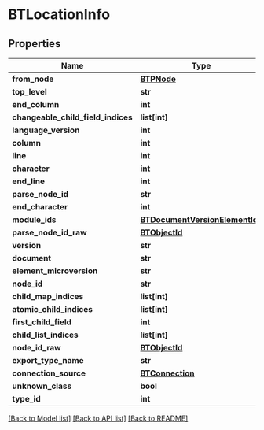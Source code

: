 # BTLocationInfo

## Properties
Name | Type | Description | Notes
------------ | ------------- | ------------- | -------------
**from_node** | [**BTPNode**](BTPNode.md) |  | [optional] 
**top_level** | **str** |  | [optional] 
**end_column** | **int** |  | [optional] 
**changeable_child_field_indices** | **list[int]** |  | [optional] 
**language_version** | **int** |  | [optional] 
**column** | **int** |  | [optional] 
**line** | **int** |  | [optional] 
**character** | **int** |  | [optional] 
**end_line** | **int** |  | [optional] 
**parse_node_id** | **str** |  | [optional] 
**end_character** | **int** |  | [optional] 
**module_ids** | [**BTDocumentVersionElementIds**](BTDocumentVersionElementIds.md) |  | [optional] 
**parse_node_id_raw** | [**BTObjectId**](BTObjectId.md) |  | [optional] 
**version** | **str** |  | [optional] 
**document** | **str** |  | [optional] 
**element_microversion** | **str** |  | [optional] 
**node_id** | **str** |  | [optional] 
**child_map_indices** | **list[int]** |  | [optional] 
**atomic_child_indices** | **list[int]** |  | [optional] 
**first_child_field** | **int** |  | [optional] 
**child_list_indices** | **list[int]** |  | [optional] 
**node_id_raw** | [**BTObjectId**](BTObjectId.md) |  | [optional] 
**export_type_name** | **str** |  | [optional] 
**connection_source** | [**BTConnection**](BTConnection.md) |  | [optional] 
**unknown_class** | **bool** |  | [optional] 
**type_id** | **int** |  | [optional] 

[[Back to Model list]](../README.md#documentation-for-models) [[Back to API list]](../README.md#documentation-for-api-endpoints) [[Back to README]](../README.md)


